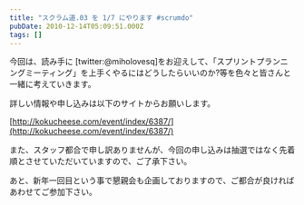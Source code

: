 ```yaml
---
title: "スクラム道.03 を 1/7 にやります #scrumdo"
pubDate: 2010-12-14T05:09:51.000Z
tags: []
---
```


今回は、読み手に [twitter:@miholovesq]をお迎えして、「スプリントプランニングミーティング」を上手くやるにはどうしたらいいのか?等を色々と皆さんと一緒に考えていきます。

詳しい情報や申し込みは以下のサイトからお願いします。

[http://kokucheese.com/event/index/6387/](http://kokucheese.com/event/index/6387/)

また、スタッフ都合で申し訳ありませんが、今回の申し込みは抽選ではなく先着順とさせていただいていますので、ご了承下さい。

あと、新年一回目という事で懇親会も企画しておりますので、ご都合が良ければあわせてご参加下さい。